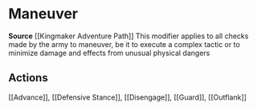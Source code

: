 ﻿---
id: '459'
name: Maneuver
rarity: Common
source: '[[DATABASE/source/Kingmaker Adventure Path|Kingmaker Adventure Path]]'
trait:
- Maneuver
type: Trait

---
# Maneuver

**Source** [[Kingmaker Adventure Path]]
This modifier applies to all checks made by the army to maneuver, be it to execute a complex tactic or to minimize damage and effects from unusual physical dangers

## Actions

[[Advance]], [[Defensive Stance]], [[Disengage]], [[Guard]], [[Outflank]]